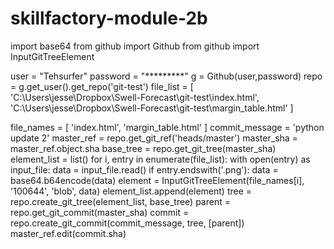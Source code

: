 # skillfactory-module-2b
import base64
from github import Github
from github import InputGitTreeElement

user = "Tehsurfer"
password = "*********"
g = Github(user,password)
repo = g.get_user().get_repo('git-test')
file_list = [
    'C:\\Users\jesse\Dropbox\Swell-Forecast\git-test\index.html',
    'C:\\Users\jesse\Dropbox\Swell-Forecast\git-test\margin_table.html'
]

file_names = [
    'index.html',
    'margin_table.html'
]
commit_message = 'python update 2'
master_ref = repo.get_git_ref('heads/master')
master_sha = master_ref.object.sha
base_tree = repo.get_git_tree(master_sha)
element_list = list()
for i, entry in enumerate(file_list):
    with open(entry) as input_file:
        data = input_file.read()
    if entry.endswith('.png'):
        data = base64.b64encode(data)
    element = InputGitTreeElement(file_names[i], '100644', 'blob', data)
    element_list.append(element)
tree = repo.create_git_tree(element_list, base_tree)
parent = repo.get_git_commit(master_sha)
commit = repo.create_git_commit(commit_message, tree, [parent])
master_ref.edit(commit.sha)
